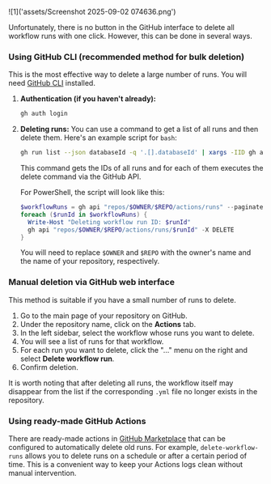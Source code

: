 ![1]('assets/Screenshot 2025-09-02 074636.png')

Unfortunately, there is no button in the GitHub interface to delete all workflow runs with one click. However, this can be done in several ways.

### Using GitHub CLI (recommended method for bulk deletion)

This is the most effective way to delete a large number of runs.
You will need [GitHub CLI](https://cli.github.com/) installed.

1.  **Authentication (if you haven't already):**
    ```bash
    gh auth login
    ```

2.  **Deleting runs:**
    You can use a command to get a list of all runs and then delete them. Here's an example script for `bash`:

    ```bash
    gh run list --json databaseId -q '.[].databaseId' | xargs -IID gh api "repos/$(gh repo view --json nameWithOwner -q .nameWithOwner)/actions/runs/ID" -X DELETE
    ```

    This command gets the IDs of all runs and for each of them executes the delete command via the GitHub API.

    For PowerShell, the script will look like this:
    ```powershell
    $workflowRuns = gh api "repos/$OWNER/$REPO/actions/runs" --paginate --jq '.workflow_runs[].id'
    foreach ($runId in $workflowRuns) {
      Write-Host "Deleting workflow run ID: $runId"
      gh api "repos/$OWNER/$REPO/actions/runs/$runId" -X DELETE
    }
    ```
    You will need to replace `$OWNER` and `$REPO` with the owner's name and the name of your repository, respectively.

### Manual deletion via GitHub web interface

This method is suitable if you have a small number of runs to delete.

1.  Go to the main page of your repository on GitHub.
2.  Under the repository name, click on the **Actions** tab.
3.  In the left sidebar, select the workflow whose runs you want to delete.
4.  You will see a list of runs for that workflow.
5.  For each run you want to delete, click the "..." menu on the right and select **Delete workflow run**.
6.  Confirm deletion.

It is worth noting that after deleting all runs, the workflow itself may disappear from the list if the corresponding `.yml` file no longer exists in the repository.

### Using ready-made GitHub Actions

There are ready-made actions in [GitHub Marketplace](https://github.com/marketplace?type=actions) that can be configured to automatically delete old runs. For example, `delete-workflow-runs` allows you to delete runs on a schedule or after a certain period of time. This is a convenient way to keep your Actions logs clean without manual intervention.
